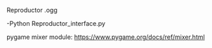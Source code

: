 Reproductor .ogg

-Python Reproductor_interface.py

pygame mixer module:
https://www.pygame.org/docs/ref/mixer.html
